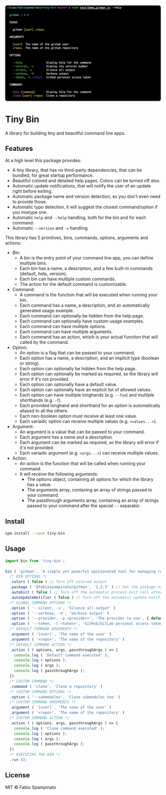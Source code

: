 
<p align="center">
  <img src="./resources/demo.png" alt="Demo app" width="681px">
</p>

# Tiny Bin

A library for building tiny and beautiful command line apps.

## Features

At a high level this package provides:

- A tiny library, that has no third-party dependencies, that can be bundled, for great startup performance.
- Beautiful colored and detailed help pages. Colors can be turned off also.
- Automatic update notifications, that will notify the user of an update right before exiting.
- Automatic package name and version detection, so you don't even need to provide those.
- Automatic typo detection, it will suggest the closest command/option if you mistype one.
- Automatic `help` and `--help` handling, both for the bin and for each command.
- Automatic `--version` and `-v` handling.

This library has 5 primitives, bins, commands, options, arguments and actions:

- Bin:
  - A bin is the entry point of your command line app, you can define multiple bins.
  - Each bin has a name, a description, and a few built-in commands (default, help, version).
  - Each bin can have multiple custom commands.
  - The action for the default command is customizable.
- Command:
  - A command is the function that will be executed when running your bin.
  - Each command has a name, a description, and an automatically generated usage example.
  - Each command can optionally be hidden from the help page.
  - Each command can optionally have custom usage examples.
  - Each command can have multiple options.
  - Each command can have multiple arguments.
  - Each command has an action, which is your actual function that will called by the command.
- Option:
  - An option is a flag that can be passed to your command.
  - Each option has a name, a description, and an implicit type (boolean or string).
  - Each option can optionally be hidden from the help page.
  - Each option can optionally be marked as required, so the library will error if it's not provided.
  - Each option can optionally have a default value.
  - Each option can optionally have an explicit list of allowed values.
  - Each option can have multiple longhands (e.g. `--foo`) and multiple shorthands (e.g. `-f`).
  - Each provided longhand and shorthand for an option is automatically aliased to all the others.
  - Each non-boolean option must receive at least one value.
  - Each variadic option can receive multiple values (e.g. `<values...>`).
- Argument:
  - An argument is a value that can be passed to your command.
  - Each argument has a name and a description.
  - Each argument can be marked as required, so the library will error if it's not provided.
  - Each variadic argument (e.g. `<args...>`) can receive multiple values.
- Action:
  - An action is the function that will be called when running your command.
  - It will receive the following arguments:
    - The options object, containing all options for which the library has a value.
    - The arguments array, contaning an array of strings passed to your command.
    - The passthrough arguments array, containing an array of strings passed to your command after the special `--` separator.

## Install

```sh
npm install --save tiny-bin
```

## Usage

```ts
import bin from 'tiny-bin';

bin ( 'gitman', 'A simple yet powerful opinionated tool for managing repositories' )
  /* BIN OPTIONS */
  .colors ( false ) // Turn off colored output
  .package ( '@fabiospampinato/gitman', '1.2.3' ) // Set the package name and version number manually
  .autoExit ( false ) // Turn off the automatic process.exit call after action execution
  .autoUpdateNotifier ( false ) // Turn off the automatic update notifier
  /* GLOBAL COMMAND OPTIONS */
  .option ( '--silent, -s', 'Silence all output' )
  .option ( '--verbose, -V', 'Verbose output' )
  .option ( '--provider, -p <provider>', 'The provider to use', { default: 'github', enum: ['github', 'gitlab'] } )
  .option ( '--token, -t <token>', 'GitHub/GitLab personal access token', { required: true } )
  /* DEFAULT COMMAND ARGUMENTS */
  .argument ( '[user]', 'The name of the user' )
  .argument ( '<repo>', 'The name of the repository' )
  /* DEFAULT COMMAND ACTION */
  .action ( ( options, args, passthroughArgs ) => {
    console.log ( 'Default command executed' );
    console.log ( options );
    console.log ( args );
    console.log ( passthroughArgs );
  })
  /* CUSTOM COMMAND */
  .command ( 'clone', 'Clone a repository' )
  /* CUSTOM COMMAND OPTIONS */
  .option ( '--submodules', 'Clone submodules too' )
  /* CUSTOM COMMAND ARGUMENTS */
  .argument ( '[user]', 'The name of the user' )
  .argument ( '<repo>', 'The name of the repository' )
  /* CUSTOM COMMAND ACTION */
  .action ( ( options, args, passthroughArgs ) => {
    console.log ( 'Clone command executed' );
    console.log ( options );
    console.log ( args );
    console.log ( passthroughArgs );
  })
  /* EXECUTING THE BIN */
  .run ();
```

## License

MIT © Fabio Spampinato
